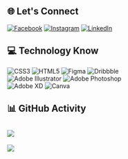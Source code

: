 ## 🌐 Let's Connect
[![Facebook](https://img.shields.io/badge/Facebook-%231877F2.svg?logo=Facebook&logoColor=white)](https://facebook.com/fb.mehedihasan.offc) [![Instagram](https://img.shields.io/badge/Instagram-%23E4405F.svg?logo=Instagram&logoColor=white)](https://instagram.com/_mehedii_hasan_) [![LinkedIn](https://img.shields.io/badge/LinkedIn-%230077B5.svg?logo=linkedin&logoColor=white)](https://linkedin.com/in/mehedihasan-in) 

## 💻 Technology Know
![CSS3](https://img.shields.io/badge/css3-%231572B6.svg?style=for-the-badge&logo=css3&logoColor=white) ![HTML5](https://img.shields.io/badge/html5-%23E34F26.svg?style=for-the-badge&logo=html5&logoColor=white) ![Figma](https://img.shields.io/badge/figma-%23F24E1E.svg?style=for-the-badge&logo=figma&logoColor=white) ![Dribbble](https://img.shields.io/badge/Dribbble-EA4C89?style=for-the-badge&logo=dribbble&logoColor=white) <br> ![Adobe Illustrator](https://img.shields.io/badge/adobe%20illustrator-%23FF9A00.svg?style=for-the-badge&logo=adobe%20illustrator&logoColor=white) ![Adobe Photoshop](https://img.shields.io/badge/adobe%20photoshop-%2331A8FF.svg?style=for-the-badge&logo=adobe%20photoshop&logoColor=white) <br> ![Adobe XD](https://img.shields.io/badge/Adobe%20XD-470137?style=for-the-badge&logo=Adobe%20XD&logoColor=#FF61F6) ![Canva](https://img.shields.io/badge/Canva-%2300C4CC.svg?style=for-the-badge&logo=Canva&logoColor=white)
## 📊 GitHub Activity
![](https://github-readme-streak-stats.herokuapp.com/?user=mehu-hub&theme=omni&hide_border=false)<br/>
---
[![](https://visitcount.itsvg.in/api?id=mehu-hub&icon=1&color=9)](https://visitcount.itsvg.in)
<!-- Proudly created with GPRM ( https://gprm.itsvg.in ) -->

